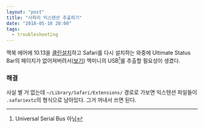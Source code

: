 ```yaml
---
layout: "post"
title: "사파리 익스텐션 추출하기"
date: "2018-05-10 20:00"
tags:
  - troubleshooting
---
```


맥북 에어에 10.13을 [클린설치](https://canor.cf/2018/04/22/맥북-에어-macos-10-13-클린-설치/)하고 Safari를 다시 설치하는 와중에 Ultimate Status Bar의 페이지가 없어져버려서([보기](https://canor.cf/05/10/Minimal-Status-Bar/)) 맥미니의 USB[^1]룰 추출할 필요성이 생겼다.

[^1]: Universal Serial Bus 아님

### 해결

사실 별 거 없는데 `~/Library/Safari/Extensions/` 경로로 가보면 익스텐션 파일들이 `.safariextz`의 형식으로 남아있다. 그거 꺼내서 쓰면 된다.
